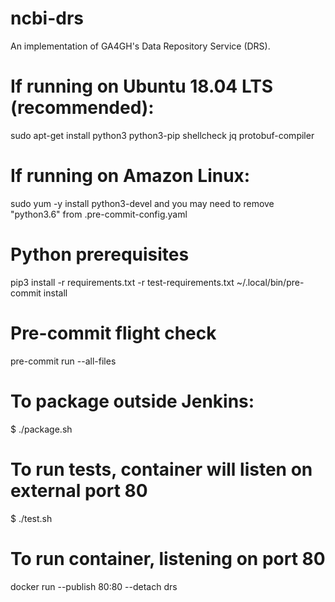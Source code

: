 # ncbi-drs

An implementation of GA4GH's Data Repository Service (DRS).

# If running on Ubuntu 18.04 LTS (recommended):
sudo apt-get install python3 python3-pip shellcheck jq protobuf-compiler

# If running on Amazon Linux:
sudo yum -y install python3-devel
and you may need to remove "python3.6" from .pre-commit-config.yaml

# Python prerequisites
pip3 install -r requirements.txt -r test-requirements.txt
~/.local/bin/pre-commit install

# Pre-commit flight check
pre-commit run --all-files

# To package outside Jenkins:
$ ./package.sh

# To run tests, container will listen on external port 80
$ ./test.sh

# To run container, listening on port 80
docker run --publish 80:80 --detach drs
